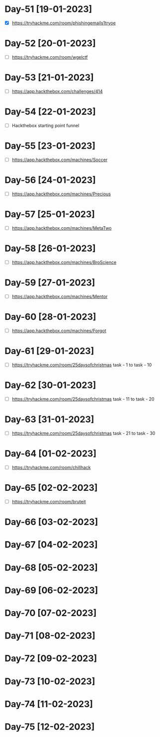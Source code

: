 # Day-51 [19-01-2023]

- [x] https://tryhackme.com/room/phishingemails1tryoe

# Day-52 [20-01-2023]

- [ ] https://tryhackme.com/room/wgelctf

# Day-53 [21-01-2023]

- [ ] https://app.hackthebox.com/challenges/414

# Day-54 [22-01-2023]

- [ ] Hackthebox starting point funnel

# Day-55 [23-01-2023]

- [ ]  https://app.hackthebox.com/machines/Soccer

# Day-56 [24-01-2023]

- [ ]  https://app.hackthebox.com/machines/Precious

# Day-57 [25-01-2023]

- [ ] https://app.hackthebox.com/machines/MetaTwo 

# Day-58 [26-01-2023]

- [ ] https://app.hackthebox.com/machines/BroScience

# Day-59 [27-01-2023]

- [ ] https://app.hackthebox.com/machines/Mentor

# Day-60 [28-01-2023]

- [ ] https://app.hackthebox.com/machines/Forgot

# Day-61 [29-01-2023]

- [ ] https://tryhackme.com/room/25daysofchristmas task - 1 to task - 10

# Day-62 [30-01-2023]

- [ ] https://tryhackme.com/room/25daysofchristmas task - 11 to task - 20

# Day-63 [31-01-2023]

- [ ] https://tryhackme.com/room/25daysofchristmas task - 21 to task - 30

# Day-64 [01-02-2023]

- [ ] https://tryhackme.com/room/chillhack 

# Day-65 [02-02-2023]

- [ ] https://tryhackme.com/room/bruteit

# Day-66 [03-02-2023]
# Day-67 [04-02-2023]
# Day-68 [05-02-2023]
# Day-69 [06-02-2023]
# Day-70 [07-02-2023]
# Day-71 [08-02-2023]
# Day-72 [09-02-2023]
# Day-73 [10-02-2023]
# Day-74 [11-02-2023]
# Day-75 [12-02-2023]
